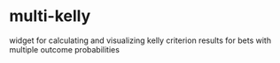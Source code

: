 # multi-kelly

widget for calculating and visualizing kelly criterion results for bets with multiple outcome probabilities
